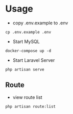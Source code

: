 # Usage
- copy .env.example to .env
```
cp .env.example .env
```

- Start MySQL
```
docker-compose up -d
```

- Start Laravel Server
```
php artisan serve
```

## Route
- view route list
```
php artisan route:list
```

